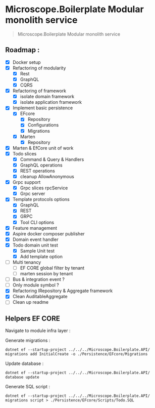 # Microscope.Boilerplate Modular monolith service

> Microscope.Boilerplate Modular monolith service

## Roadmap : 

- [x] Docker setup
- [x] Refactoring of modularity
  - [x] Rest
  - [x] GraphQL
  - [x] CQRS
- [x] Refactoring of framework
  - [x] isolate domain framework
  - [x] isolate application framework
- [x] Implement basic persistence
  - [x] EFcore
    - [x] Repository
    - [x] Configurations
    - [x] Migrations
  - [x] Marten
    - [x] Repository
- [x] Marten & EfCore unit of work
- [x] Todo slices
  - [x] Command & Query & Handlers
  - [x] GraphQL operations
  - [x] REST operations
  - [x] cleanup AllowAnonymous
- [x] Grpc support
  - [x] Grpc slices rpcService
  - [x] Grpc server
- [x] Template protocols options
  - [x] GraphQL
  - [x] REST
  - [x] GRPC
  - [x] Tool CLI options
- [x] Feature management
- [x] Aspire docker composer publisher
- [x] Domain event handler
- [x] Todo domain unit test
  - [x] Sample Unit test
  - [x] Add template option
- [ ] Multi tenancy
  - [ ] EF CORE global filter by tenant
  - [ ] marten session by tenant
- [ ] Bus & integration event ?
- [ ] Only module symbol ?
- [x] Refactoring IRepository & Aggregate framework
- [x] Clean AuditableAggregate
- [ ] Clean up readme

## Helpers EF CORE

Navigate to module infra layer :

Generate migrations :

    dotnet ef --startup-project ../../../Microscope.Boilerplate.API/ migrations add InitialCreate -o ./Persistence/EFcore/Migrations

Update database :

    dotnet ef --startup-project ../../../Microscope.Boilerplate.API/ database update

Generate SQL script :

    dotnet ef --startup-project ../../../Microscope.Boilerplate.API/ migrations script > ./Persistence/EFcore/Scripts/Todo.SQL